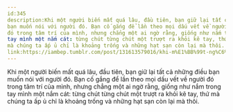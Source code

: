```yaml
---
id:345
description:Khi một người biến mất quá lâu, đầu tiên, bạn giữ lại tất cả những điều
bạn muốn nói với người đó. Bạn cố gắng để lần theo mọi dấu vết về người
đó trong tâm trí của mình, nhưng chẳng một ai ngờ rằng, giống như nắm trong
tay mình một nắm cát: từng chút từng chút một trượt ra khỏi kẽ tay, thứ
mà chúng ta ấp ủ chỉ là khoảng trống và những hạt sạn còn lại mà thôi.
link:https://iambep.tumblr.com/post/131613579016/khi-m%E1%BB%99t-ng%C6%B0%E1%BB%9Di-bi%E1%BA%BFn-m%E1%BA%A5t-qu%C3%A1-l%C3%A2u-%C4%91%E1%BA%A7u-ti%C3%AAn-b%E1%BA%A1n-gi%E1%BB%AF
---
```


Khi một người biến mất quá lâu, đầu tiên, bạn giữ lại tất cả những điều
bạn muốn nói với người đó. Bạn cố gắng để lần theo mọi dấu vết về người
đó trong tâm trí của mình, nhưng chẳng một ai ngờ rằng, giống như nắm trong
tay mình một nắm cát: từng chút từng chút một trượt ra khỏi kẽ tay, thứ
mà chúng ta ấp ủ chỉ là khoảng trống và những hạt sạn còn lại mà thôi.